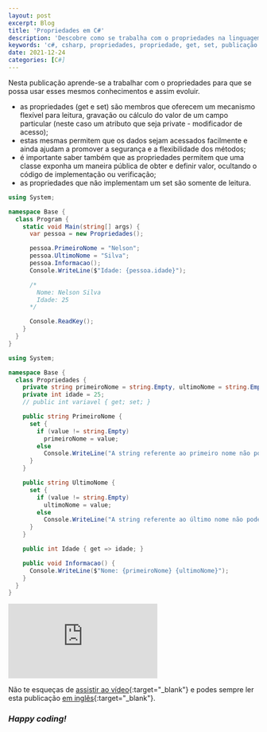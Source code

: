 ```yaml
---
layout: post
excerpt: Blog
title: 'Propriedades em C#'
description: 'Descobre como se trabalha com o propriedades na linguagem de programação C#. Obtém respostas às tuas dúvidas com a teoria e os exemplos apresentados.'
keywords: 'c#, csharp, propriedades, propriedade, get, set, publicação'
date: 2021-12-24
categories: [C#]
---
```


Nesta publicação aprende-se a trabalhar com o propriedades para que se possa usar esses mesmos conhecimentos e assim evoluir.

- as propriedades (get e set) são membros que oferecem um mecanismo flexível para leitura, gravação ou cálculo do valor de um campo particular (neste caso um atributo que seja private - modificador de acesso);
- estas mesmas permitem que os dados sejam acessados facilmente e ainda ajudam a promover a segurança e a flexibilidade dos métodos;
- é importante saber também que as propriedades permitem que uma classe exponha um maneira pública de obter e definir valor, ocultando o código de implementação ou verificação;
- as propriedades que não implementam um set são somente de leitura.

```csharp
using System;

namespace Base {
  class Program {
    static void Main(string[] args) {
      var pessoa = new Propriedades();

      pessoa.PrimeiroNome = "Nelson";
      pessoa.UltimoNome = "Silva";
      pessoa.Informacao();
      Console.WriteLine($"Idade: {pessoa.idade}");

      /*
        Nome: Nelson Silva
        Idade: 25
      */

      Console.ReadKey();
    }
  }
}
```

```csharp
using System;

namespace Base {
  class Propriedades {
    private string primeiroNome = string.Empty, ultimoNome = string.Empty;
    private int idade = 25;
    // public int variavel { get; set; }

    public string PrimeiroNome {
      set {
        if (value != string.Empty)
          primeiroNome = value;
        else
          Console.WriteLine("A string referente ao primeiro nome não pode estar vazia.");
      }
    }

    public string UltimoNome {
      set {
        if (value != string.Empty)
          ultimoNome = value;
        else
          Console.WriteLine("A string referente ao último nome não pode estar vazia.");
      }
    }

    public int Idade { get => idade; }

    public void Informacao() {
      Console.WriteLine($"Nome: {primeiroNome} {ultimoNome}");
    }
  }
}
```

<div class="video-container">
  <iframe src="https://www.youtube.com/embed/QjvCyY5a2BM" frameborder="0" allowfullscreen></iframe>
</div>

Não te esqueças de [assistir ao vídeo](https://youtu.be/QjvCyY5a2BM){:target="\_blank"} e podes sempre ler esta publicação [em inglês](https://nelsonsilvadev.com/blog/properties-in-csharp/){:target="\_blank"}.

### _Happy coding!_
